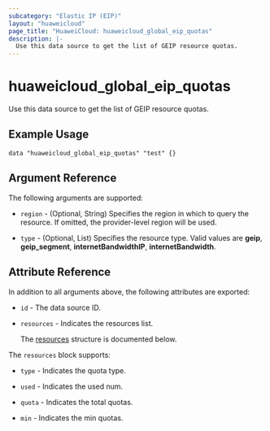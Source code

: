 ```yaml
---
subcategory: "Elastic IP (EIP)"
layout: "huaweicloud"
page_title: "HuaweiCloud: huaweicloud_global_eip_quotas"
description: |-
  Use this data source to get the list of GEIP resource quotas.
---
```


# huaweicloud_global_eip_quotas

Use this data source to get the list of GEIP resource quotas.

## Example Usage

```hcl
data "huaweicloud_global_eip_quotas" "test" {}
```

## Argument Reference

The following arguments are supported:

* `region` - (Optional, String) Specifies the region in which to query the resource.
  If omitted, the provider-level region will be used.

* `type` - (Optional, List) Specifies the resource type.
  Valid values are **geip**, **geip_segment**, **internetBandwidthIP**, **internetBandwidth**.

## Attribute Reference

In addition to all arguments above, the following attributes are exported:

* `id` - The data source ID.

* `resources` - Indicates the resources list.

  The [resources](#quotas_resources_struct) structure is documented below.

<a name="quotas_resources_struct"></a>
The `resources` block supports:

* `type` - Indicates the quota type.

* `used` - Indicates the used num.

* `quota` - Indicates the total quotas.

* `min` - Indicates the min quotas.
